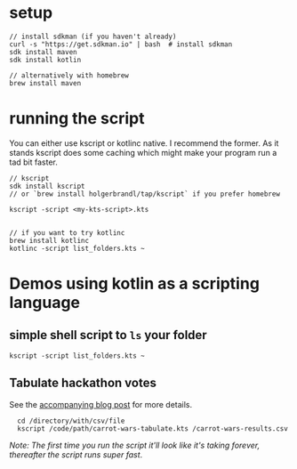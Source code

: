 # setup


```
// install sdkman (if you haven't already)
curl -s "https://get.sdkman.io" | bash  # install sdkman
sdk install maven
sdk install kotlin

// alternatively with homebrew
brew install maven
```

# running the script

You can either use kscript or kotlinc native. I recommend the former. As it stands kscript does some caching which might make your program run a tad bit faster.



```
// kscript 
sdk install kscript
// or `brew install holgerbrandl/tap/kscript` if you prefer homebrew

kscript -script <my-kts-script>.kts


// if you want to try kotlinc
brew install kotlinc
kotlinc -script list_folders.kts ~
```

# Demos using kotlin as a scripting language

## simple shell script to `ls` your folder

```
kscript -script list_folders.kts ~
```

## Tabulate hackathon votes

See the [accompanying blog post](https://tech.instacart.com/free-hackathon-vote-tabulation-using-google-forms-kotlin-3c7b7080ea) for more details.

```
  cd /directory/with/csv/file
  kscript /code/path/carrot-wars-tabulate.kts /carrot-wars-results.csv
```

_Note: The first time you run the script it'll look like it's taking forever, thereafter the script runs super fast_.
